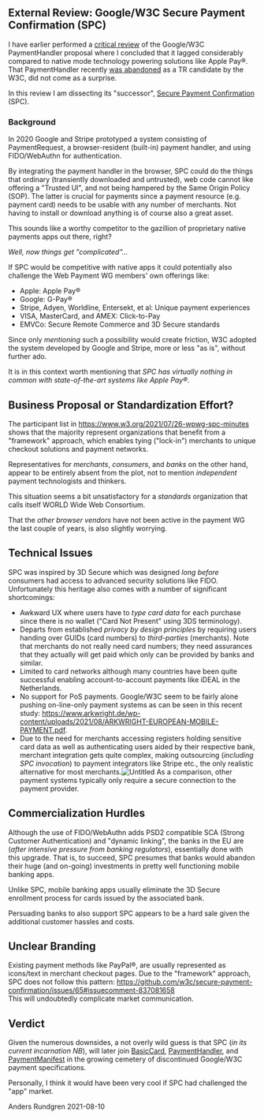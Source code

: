 ## External Review: Google/W3C Secure Payment Confirmation (SPC)
I have earlier performed a [critical review](https://github.com/cyberphone/doc/blob/gh-pages/payments/paymenthandler.md#the-w3c-paymenthandler) of the Google/W3C PaymentHandler proposal
where I concluded that it lagged considerably compared to native mode technology powering solutions like Apple Pay®.
That PaymentHandler recently [was abandoned](https://www.w3.org/Payments/WG/charter-2021.html)
as a TR candidate by the W3C, did not come as a surprise.

In this review I am dissecting its "successor", [Secure Payment Confirmation](https://w3c.github.io/secure-payment-confirmation/) (SPC).

### Background
In 2020 Google and Stripe prototyped a system consisting of PaymentRequest, a browser-resident (built-in)
payment handler, and using FIDO/WebAuthn for authentication.

By integrating the payment handler in the browser, SPC could do the things
that ordinary (transiently downloaded and untrusted), web code cannot like
offering a "Trusted UI", and not being hampered by the Same Origin Policy (SOP).  The latter is crucial for payments
since a payment resource (e.g. payment card) needs to be usable with any
number of merchants.  Not having to install or download anything is of course
also a great asset.

This sounds like a worthy competitor to the gazillion of proprietary native payments apps out there, right?

*Well, now things get "complicated"...*

If SPC would be competitive with native apps it could potentially also
challenge the Web Payment WG members' own offerings like:
- Apple: Apple Pay®
- Google: G-Pay®
- Stripe, Adyen, Worldline, Entersekt, et al: Unique payment experiences
- VISA, MasterCard, and AMEX: Click-to-Pay
- EMVCo: Secure Remote Commerce and 3D Secure standards

Since only *mentioning* such a possibility would create friction,
W3C adopted the system developed by Google and Stripe, more or less "as is", without further ado.

It is in this context worth mentioning that *SPC has
virtually nothing in common with state-of-the-art systems like Apple Pay®*.

## Business Proposal or Standardization Effort?
The participant list in https://www.w3.org/2021/07/26-wpwg-spc-minutes
shows that the majority represent organizations that benefit from 
a "framework" approach, which enables tying ("lock-in") merchants to
unique checkout solutions and payment networks.

Representatives for *merchants*, *consumers*, and *banks* on the other hand, appear to be entirely absent from the plot,
not to mention *independent* payment technologists and thinkers.

This situation seems a bit unsatisfactory for a *standards*
organization that calls itself WORLD Wide Web Consortium.

That the *other browser vendors* have not been active in the payment WG
the last couple of years, is also slightly worrying.

## Technical Issues
SPC was inspired by 3D Secure which was designed *long before* consumers had access to
advanced security solutions like FIDO.  Unfortunately this heritage also comes with a number of significant shortcomings:  
- Awkward UX where users have to *type card data* for each purchase since there is no wallet ("Card Not Present" using 3DS terminology).
- Departs from established *privacy by design principles* by requiring users handing over GUIDs (card numbers) to *third-parties* (merchants).
Note that merchants do not really need card numbers; they need assurances that they actually will get paid which only can be provided by banks and similar.
- Limited to card networks although many countries have been quite successful enabling account-to-account payments
like iDEAL in the Netherlands.
- No support for PoS payments.  Google/W3C seem to be fairly alone pushing on-line-only payment systems
as can be seen in this recent study: https://www.arkwright.de/wp-content/uploads/2021/08/ARKWRIGHT-EUROPEAN-MOBILE-PAYMENT.pdf.
- Due to the need for merchants accessing registers holding sensitive card data as well as authenticating users
aided by their respective bank, merchant integration gets quite complex, making outsourcing (*including
SPC invocation*) to payment integrators like Stripe etc.,
the only realistic alternative for most merchants.![Untitled](https://user-images.githubusercontent.com/8044211/128723712-f7830b57-4bff-4435-a380-61374b51c6a5.png)
 As a comparison, other payment systems typically only require a secure connection to the payment provider.

## Commercialization Hurdles
Although the use of FIDO/WebAuthn adds PSD2 compatible SCA (Strong Customer Authentication) and "dynamic linking",
the banks in the EU are (*after intensive pressure from banking regulators*), essentially done with this upgrade.
That is, to succeed, SPC presumes that banks would abandon their
huge (and on-going) investments in pretty well functioning mobile banking apps.

Unlike SPC, mobile banking apps usually eliminate the 3D Secure enrollment
process for cards issued by the associated bank.

Persuading banks to also support SPC appears to be a hard sale
given the additional customer hassles and costs.

## Unclear Branding
Existing payment methods like PayPal®, are usually represented as icons/text in merchant checkout pages.
Due to the "framework" approach, SPC does not follow this pattern:
https://github.com/w3c/secure-payment-confirmation/issues/65#issuecomment-837081658<br>This will undoubtedly complicate market communication.

## Verdict
Given the numerous downsides, a not overly wild guess is that SPC (*in its current incarnation NB*),
will later join [BasicCard](https://www.w3.org/TR/payment-method-basic-card/),
[PaymentHandler](https://www.w3.org/TR/payment-handler/), and
[PaymentManifest](https://www.w3.org/TR/payment-method-manifest/) in the growing
cemetery of discontinued Google/W3C payment specifications.

Personally, I think it would have been very cool if SPC had challenged
the "app" market.

Anders Rundgren 2021-08-10
